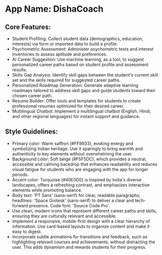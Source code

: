 # **App Name**: DishaCoach

## Core Features:

- Student Profiling: Collect student data (demographics, education, interests) via form or imported data to build a profile.
- Psychometric Assessment: Administer psychometric tests and interest inventories to assess aptitude and preferences.
- AI Career Suggestion: Use machine learning, as a tool, to suggest personalized career paths based on student profile and assessment results.
- Skills Gap Analysis: Identify skill gaps between the student's current skill set and the skills required for suggested career paths.
- Personalized Roadmap Generation: Generate adaptive learning roadmaps tailored to address skill gaps and guide students toward their chosen career path.
- Resume Builder: Offer tools and templates for students to create professional resumes optimized for their desired career.
- Multilingual Chatbot: Implement a multilingual chatbot (English, Hindi, and other regional languages) for instant support and guidance.

## Style Guidelines:

- Primary color: Warm saffron (#FF9933), evoking energy and symbolizing Indian heritage. Use it sparingly to bring warmth and authenticity to key elements without overwhelming the user.
- Background color: Soft beige (#F5F5DC), which provides a neutral, accessible and calming backdrop that enhances readability and reduces visual fatigue for students who are engaging with the app for longer periods.
- Accent color: Turquoise (#40E0D0) is inspired by India's diverse landscapes, offers a refreshing contrast, and emphasizes interactive elements while promoting balance.
- Body text: 'PT Sans' (sans-serif) for clear, readable paragraphs; headlines: 'Space Grotesk' (sans-serif) to deliver a clear and tech-forward presence. Code font: 'Source Code Pro'.
- Use clean, modern icons that represent different career paths and skills, ensuring they are culturally relevant and accessible.
- Implement a responsive, mobile-first design with a clear hierarchy of information. Use card-based layouts to organize content and make it easy to digest.
- Incorporate subtle animations for transitions and feedback, such as highlighting relevant courses and achievements, without distracting the user. This adds dynamism and rewards students for their progress.